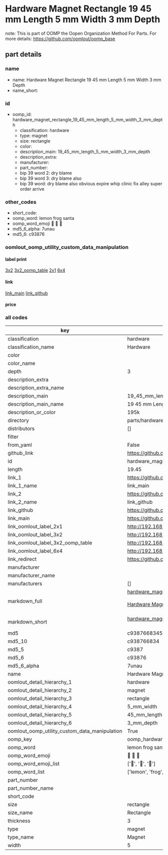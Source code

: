 # Hardware Magnet Rectangle 19 45 mm Length 5 mm Width 3 mm Depth  

note: This is part of OOMP the Oopen Organization Method For Parts. For more details: https://github.com/oomlout/oomp_base

##  part details
  







### name
* name: Hardware Magnet Rectangle 19 45 mm Length 5 mm Width 3 mm Depth
* name_short: 
### id
* oomp_id: hardware_magnet_rectangle_19_45_mm_length_5_mm_width_3_mm_depth
  * classification: hardware
  * type: magnet
  * size: rectangle
  * color: 
  * description_main: 19_45_mm_length_5_mm_width_3_mm_depth
  * description_extra: 
  * manufacturer: 
  * part_number: 
  * bip 39 word 2: dry blame
  * bip 39 word 3: dry blame also
  * bip 39 word: dry blame also obvious expire whip clinic fix alley super order arrive

### other_codes
* short_code: 
* oomp_word: lemon frog santa
* oomp_word_emoji :lemon: :frog: :santa:
* md5_6_alpha: 7unau
* md5_6: c93876






### oomlout_oomp_utility_custom_data_manipulation
#### label print
[3x2](http://192.168.1.245:1112/?label=oomp%207unau)
[3x2_oomp_table](http://192.168.1.108:1112/?label=oomp%207unau)
[2x1](http://192.168.1.242:1112/?label=oomp%207unau)
[6x4](http://192.168.1.55:1112/?label=oomp%207unau)    

#### link

[link_main](https://github.com/oomlout/oomlout_oomp_version_1_messy/tree/main/parts/hardware_magnet_rectangle_19_45_mm_length_5_mm_width_3_mm_depth) [link_github](https://github.com/oomlout/oomlout_oomp_version_1_messy/tree/main/parts/hardware_magnet_rectangle_19_45_mm_length_5_mm_width_3_mm_depth)                             

#### price







### all codes 
| key | value |  
| --- | --- |  
| classification | hardware |  
| classification_name | Hardware |  
| color |  |  
| color_name |  |  
| depth | 3 |  
| description_extra |  |  
| description_extra_name |  |  
| description_main | 19_45_mm_length_5_mm_width_3_mm_depth |  
| description_main_name | 19 45 mm Length 5 mm Width 3 mm Depth |  
| description_or_color | 195k |  
| directory | parts/hardware_magnet_rectangle_19_45_mm_length_5_mm_width_3_mm_depth |  
| distributors | [] |  
| filter |  |  
| from_yaml | False |  
| github_link | https://github.com/oomlout/oomlout_oomp_part_src/tree/main/parts/hardware_magnet_rectangle_19_45_mm_length_5_mm_width_3_mm_depth |  
| id | hardware_magnet_rectangle_19_45_mm_length_5_mm_width_3_mm_depth |  
| length | 19.45 |  
| link_1 | https://github.com/oomlout/oomlout_oomp_version_1_messy/tree/main/parts/hardware_magnet_rectangle_19_45_mm_length_5_mm_width_3_mm_depth |  
| link_1_name | link_main |  
| link_2 | https://github.com/oomlout/oomlout_oomp_version_1_messy/tree/main/parts/hardware_magnet_rectangle_19_45_mm_length_5_mm_width_3_mm_depth |  
| link_2_name | link_github |  
| link_github | https://github.com/oomlout/oomlout_oomp_version_1_messy/tree/main/parts/hardware_magnet_rectangle_19_45_mm_length_5_mm_width_3_mm_depth |  
| link_main | https://github.com/oomlout/oomlout_oomp_version_1_messy/tree/main/parts/hardware_magnet_rectangle_19_45_mm_length_5_mm_width_3_mm_depth |  
| link_oomlout_label_2x1 | http://192.168.1.242:1112/?label=oomp%207unau |  
| link_oomlout_label_3x2 | http://192.168.1.245:1112/?label=oomp%207unau |  
| link_oomlout_label_3x2_oomp_table | http://192.168.1.108:1112/?label=oomp%207unau |  
| link_oomlout_label_6x4 | http://192.168.1.55:1112/?label=oomp%207unau |  
| link_redirect | https://github.com/oomlout/oomlout_oomp_version_1_messy/tree/main/parts/hardware_magnet_rectangle_19_45_mm_length_5_mm_width_3_mm_depth |  
| manufacturer |  |  
| manufacturer_name |  |  
| manufacturers | [] |  
| markdown_full | [hardware_magnet_rectangle_19_45_mm_length_5_mm_width_3_mm_depth](none)<br>[](none)<br>[Hardware Magnet Rectangle 19 45 Mm Length 5 Mm Width 3 Mm Depth](none)<br><br> |  
| markdown_short | [hardware_magnet_rectangle_19_45_mm_length_5_mm_width_3_mm_depth](none)<br><br> |  
| md5 | c938766834580567e9a8398a0e85ca1d |  
| md5_10 | c938766834 |  
| md5_5 | c9387 |  
| md5_6 | c93876 |  
| md5_6_alpha | 7unau |  
| name | Hardware Magnet Rectangle 19 45 mm Length 5 mm Width 3 mm Depth |  
| oomlout_detail_hierarchy_1 | hardware |  
| oomlout_detail_hierarchy_2 | magnet |  
| oomlout_detail_hierarchy_3 | rectangle |  
| oomlout_detail_hierarchy_4 | 5_mm_width |  
| oomlout_detail_hierarchy_5 | 45_mm_length |  
| oomlout_detail_hierarchy_6 | 3_mm_depth |  
| oomlout_oomp_utility_custom_data_manipulation | True |  
| oomp_key | oomp_hardware_magnet_rectangle_19_45_mm_length_5_mm_width_3_mm_depth |  
| oomp_word | lemon frog santa |  
| oomp_word_emoji | :lemon: :frog: :santa: |  
| oomp_word_emoji_list | [':lemon:', ':frog:', ':santa:'] |  
| oomp_word_list | ['lemon', 'frog', 'santa'] |  
| part_number |  |  
| part_number_name |  |  
| short_code |  |  
| size | rectangle |  
| size_name | Rectangle |  
| thickness | 3 |  
| type | magnet |  
| type_name | Magnet |  
| width | 5 |  

